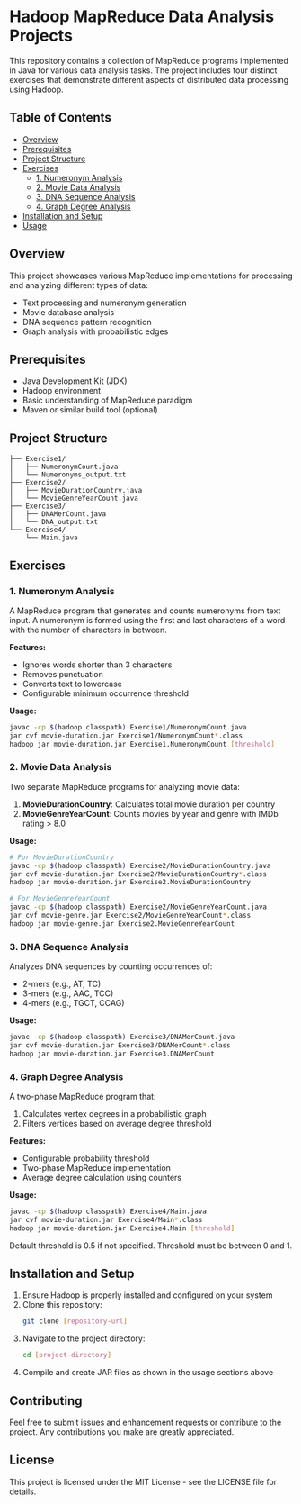 # Hadoop MapReduce Data Analysis Projects

This repository contains a collection of MapReduce programs implemented in Java for various data analysis tasks. The project includes four distinct exercises that demonstrate different aspects of distributed data processing using Hadoop.

## Table of Contents
- [Overview](#overview)
- [Prerequisites](#prerequisites)
- [Project Structure](#project-structure)
- [Exercises](#exercises)
    - [1. Numeronym Analysis](#1-numeronym-analysis)
    - [2. Movie Data Analysis](#2-movie-data-analysis)
    - [3. DNA Sequence Analysis](#3-dna-sequence-analysis)
    - [4. Graph Degree Analysis](#4-graph-degree-analysis)
- [Installation and Setup](#installation-and-setup)
- [Usage](#usage)

## Overview

This project showcases various MapReduce implementations for processing and analyzing different types of data:
- Text processing and numeronym generation
- Movie database analysis
- DNA sequence pattern recognition
- Graph analysis with probabilistic edges

## Prerequisites

- Java Development Kit (JDK)
- Hadoop environment
- Basic understanding of MapReduce paradigm
- Maven or similar build tool (optional)

## Project Structure

```
├── Exercise1/
│   ├── NumeronymCount.java
│   └── Numeronyms_output.txt
├── Exercise2/
│   ├── MovieDurationCountry.java
│   └── MovieGenreYearCount.java
├── Exercise3/
│   ├── DNAMerCount.java
│   └── DNA_output.txt
└── Exercise4/
    └── Main.java
```

## Exercises

### 1. Numeronym Analysis

A MapReduce program that generates and counts numeronyms from text input. A numeronym is formed using the first and last characters of a word with the number of characters in between.

**Features:**
- Ignores words shorter than 3 characters
- Removes punctuation
- Converts text to lowercase
- Configurable minimum occurrence threshold

**Usage:**
```bash
javac -cp $(hadoop classpath) Exercise1/NumeronymCount.java
jar cvf movie-duration.jar Exercise1/NumeronymCount*.class
hadoop jar movie-duration.jar Exercise1.NumeronymCount [threshold]
```

### 2. Movie Data Analysis

Two separate MapReduce programs for analyzing movie data:

1. **MovieDurationCountry**: Calculates total movie duration per country
2. **MovieGenreYearCount**: Counts movies by year and genre with IMDb rating > 8.0

**Usage:**
```bash
# For MovieDurationCountry
javac -cp $(hadoop classpath) Exercise2/MovieDurationCountry.java
jar cvf movie-duration.jar Exercise2/MovieDurationCountry*.class
hadoop jar movie-duration.jar Exercise2.MovieDurationCountry

# For MovieGenreYearCount
javac -cp $(hadoop classpath) Exercise2/MovieGenreYearCount.java
jar cvf movie-genre.jar Exercise2/MovieGenreYearCount*.class
hadoop jar movie-genre.jar Exercise2.MovieGenreYearCount
```

### 3. DNA Sequence Analysis

Analyzes DNA sequences by counting occurrences of:
- 2-mers (e.g., AT, TC)
- 3-mers (e.g., AAC, TCC)
- 4-mers (e.g., TGCT, CCAG)

**Usage:**
```bash
javac -cp $(hadoop classpath) Exercise3/DNAMerCount.java
jar cvf movie-duration.jar Exercise3/DNAMerCount*.class
hadoop jar movie-duration.jar Exercise3.DNAMerCount
```

### 4. Graph Degree Analysis

A two-phase MapReduce program that:
1. Calculates vertex degrees in a probabilistic graph
2. Filters vertices based on average degree threshold

**Features:**
- Configurable probability threshold
- Two-phase MapReduce implementation
- Average degree calculation using counters

**Usage:**
```bash
javac -cp $(hadoop classpath) Exercise4/Main.java
jar cvf movie-duration.jar Exercise4/Main*.class
hadoop jar movie-duration.jar Exercise4.Main [threshold]
```
Default threshold is 0.5 if not specified. Threshold must be between 0 and 1.

## Installation and Setup

1. Ensure Hadoop is properly installed and configured on your system
2. Clone this repository:
   ```bash
   git clone [repository-url]
   ```
3. Navigate to the project directory:
   ```bash
   cd [project-directory]
   ```
4. Compile and create JAR files as shown in the usage sections above

## Contributing

Feel free to submit issues and enhancement requests or contribute to the project. Any contributions you make are greatly appreciated.

## License

This project is licensed under the MIT License - see the LICENSE file for details.